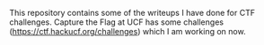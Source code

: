 This repository contains some of the writeups I have done for CTF challenges. Capture the Flag at UCF has some challenges (https://ctf.hackucf.org/challenges) which I am working on now.
